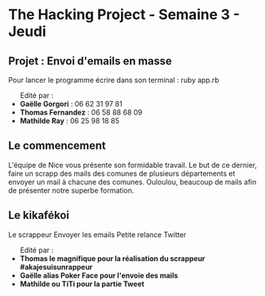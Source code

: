 <h1>The Hacking Project - Semaine 3 - Jeudi</h1>

<h2>Projet : Envoi d'emails en masse</h2>

<p>Pour lancer le programme écrire dans son terminal : ruby app.rb</p>

<ul>Edité par :
	<li><strong>Gaëlle Gorgori</strong> : 06 62 31 97 81</li>
	<li><strong>Thomas Fernandez</strong> : 06 58 88 68 09</li>
	<li><strong>Mathilde Ray</strong> : 06 25 98 18 85</li>
</ul>

<h2>Le commencement</h2>

<p>L'équipe de Nice vous présente son formidable travail. Le but de ce dernier, faire un scrapp des mails des comunes de plusieurs départements et envoyer un mail à chacune des comunes. Ouloulou, beaucoup de mails afin de présenter notre superbe formation. </p>

<h2>Le kikafékoi</h2>

Le scrappeur
Envoyer les emails
Petite relance Twitter

<ul>Edité par :
<li><strong>Thomas le magnifique pour la réalisation du scrappeur #akajesuisunrappeur</strong></li>
<li><strong>Gaëlle alias Poker Face pour l'envoie des mails</strong></li>
<li><strong>Mathilde ou TiTi pour la partie Tweet</strong></li>
</ul>

